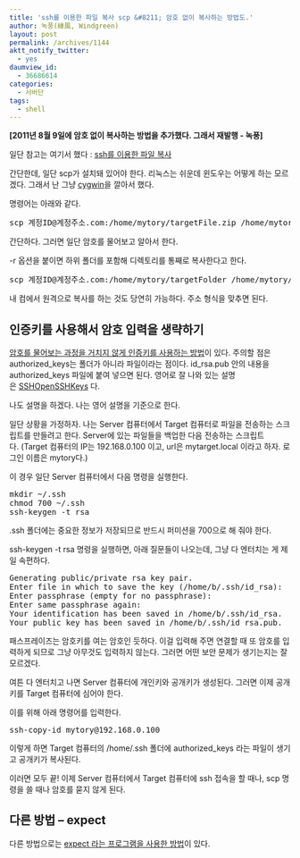 ```yaml
---
title: 'ssh를 이용한 파일 복사 scp &#8211; 암호 없이 복사하는 방법도.'
author: 녹풍(綠風, Windgreen)
layout: post
permalink: /archives/1144
aktt_notify_twitter:
  - yes
daumview_id:
  - 36686614
categories:
  - 서버단
tags:
  - shell
---
```

**[2011년 8월 9일에 암호 없이 복사하는 방법을 추가했다. 그래서 재발행 - 녹풍]**

일단 참고는 여기서 했다 : [ssh를 이용한 파일 복사][1]

간단한데, 일단 scp가 설치돼 있어야 한다. 리눅스는 쉬운데 윈도우는 어떻게 하는 모르겠다. 그래서 난 그냥 [cygwin][2]을 깔아서 했다.

명령어는 아래와 같다.

<pre>scp 계정ID@계정주소.com:/home/mytory/targetFile.zip /home/mytory/복사받을폴더</pre>

간단하다. 그러면 일단 암호를 물어보고 알아서 한다.

-r 옵션을 붙이면 하위 폴더를 포함해 디렉토리를 통째로 복사한다고 한다.

<pre>scp 계정ID@계정주소.com:/home/mytory/targetFolder /home/mytory/복사받을폴더</pre>

내 컴에서 원격으로 복사를 하는 것도 당연히 가능하다. 주소 형식을 맞추면 된다.

## 인증키를 사용해서 암호 입력을 생략하기

[암호를 물어보는 과정을 거치지 않게 인증키를 사용하는 방법][3]이 있다. 주의할 점은 authorized\_keys는 폴더가 아니라 파일이라는 점이다. id\_rsa.pub 안의 내용을 authorized_keys 파일에 붙여 넣으면 된다. 영어로 잘 나와 있는 설명은 [SSHOpenSSHKeys][4] 다.

나도 설명을 하겠다. 나는 영어 설명을 기준으로 한다.

일단 상황을 가정하자. 나는 Server 컴퓨터에서 Target 컴퓨터로 파일을 전송하는 스크립트를 만들려고 한다. Server에 있는 파일들을 백업한 다음 전송하는 스크립트다. (Target 컴퓨터의 IP는 192.168.0.100 이고, url은 mytarget.local 이라고 하자. 로그인 이름은 mytory다.)

이 경우 일단 Server 컴퓨터에서 다음 명령을 실행한다.

<pre>mkdir ~/.ssh
chmod 700 ~/.ssh
ssh-keygen -t rsa</pre>

.ssh 폴더에는 중요한 정보가 저장되므로 반드시 퍼미션을 700으로 해 줘야 한다.

ssh-keygen -t rsa 명령을 실행하면, 아래 질문들이 나오는데, 그냥 다 엔터치는 게 제일 속편하다.

<pre>Generating public/private rsa key pair.
Enter file in which to save the key (/home/b/.ssh/id_rsa):
Enter passphrase (empty for no passphrase):
Enter same passphrase again:
Your identification has been saved in /home/b/.ssh/id_rsa.
Your public key has been saved in /home/b/.ssh/id_rsa.pub.</pre>

패스프레이즈는 암호키를 여는 암호인 듯하다. 이걸 입력해 주면 연결할 때 또 암호를 입력하게 되므로 그냥 아무것도 입력하지 않는다. 그러면 어떤 보안 문제가 생기는지는 잘 모르겠다.

여튼 다 엔터치고 나면 Server 컴퓨터에 개인키와 공개키가 생성된다. 그러면 이제 공개키를 Target 컴퓨터에 심어야 한다.

이를 위해 아래 명령어를 입력한다.

<pre>ssh-copy-id mytory@192.168.0.100</pre>

이렇게 하면 Target 컴퓨터의 /home/.ssh 폴더에 authorized_keys 라는 파일이 생기고 공개키가 복사된다.

이러면 모두 끝! 이제 Server 컴퓨터에서 Target 컴퓨터에 ssh 접속을 할 때나, scp 명령을 쓸 때나 암호를 묻지 않게 된다.

## 다른 방법 &#8211; expect

다른 방법으로는 [expect 라는 프로그램을 사용한 방법][5]이 있다.

 [1]: http://wiki.kldp.org/KoreanDoc/html/SSH-KLDP/x104.html
 [2]: http://www.cygwin.com
 [3]: http://blog.bagesoft.com/896
 [4]: https://help.ubuntu.com/community/SSH/OpenSSH/Keys
 [5]: http://teamblog.joinc.co.kr/yundream/100